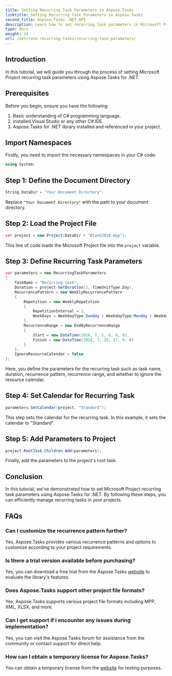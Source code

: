 ```yaml
---
title: Setting Recurring Task Parameters in Aspose.Tasks
linktitle: Setting Recurring Task Parameters in Aspose.Tasks
second_title: Aspose.Tasks .NET API
description: Learn how to set recurring task parameters in Microsoft Project using Aspose.Tasks for .NET. Comprehensive tutorial with step-by-step guide.
type: docs
weight: 14
url: /net/rate-recurring-tasks/recurring-task-parameters/
---
```

## Introduction
In this tutorial, we will guide you through the process of setting Microsoft Project recurring task parameters using Aspose.Tasks for .NET.
## Prerequisites
Before you begin, ensure you have the following:
1. Basic understanding of C# programming language.
2. Installed Visual Studio or any other C# IDE.
3. Aspose.Tasks for .NET library installed and referenced in your project.

## Import Namespaces
Firstly, you need to import the necessary namespaces in your C# code:
```csharp
using System;

```
## Step 1: Define the Document Directory
```csharp
String DataDir = "Your Document Directory";
```
Replace `"Your Document Directory"` with the path to your document directory.
## Step 2: Load the Project File
```csharp
var project = new Project(DataDir + "Blank2010.mpp");
```
This line of code loads the Microsoft Project file into the `project` variable.
## Step 3: Define Recurring Task Parameters
```csharp
var parameters = new RecurringTaskParameters
{
    TaskName = "Recurring task",
    Duration = project.GetDuration(1, TimeUnitType.Day),
    RecurrencePattern = new WeeklyRecurrencePattern
    {
        Repetition = new WeeklyRepetition
        {
            RepetitionInterval = 2,
            WeekDays = WeekdayType.Sunday | WeekdayType.Monday | WeekdayType.Friday
        },
        RecurrenceRange = new EndByRecurrenceRange
        {
            Start = new DateTime(2018, 7, 1, 8, 0, 0),
            Finish = new DateTime(2018, 7, 20, 17, 0, 0)
        }
    },
    IgnoreResourceCalendar = false
};
```
Here, you define the parameters for the recurring task such as task name, duration, recurrence pattern, recurrence range, and whether to ignore the resource calendar.
## Step 4: Set Calendar for Recurring Task
```csharp
parameters.SetCalendar(project, "Standard");
```
This step sets the calendar for the recurring task. In this example, it sets the calendar to "Standard".
## Step 5: Add Parameters to Project
```csharp
project.RootTask.Children.Add(parameters);
```
Finally, add the parameters to the project's root task.

## Conclusion
In this tutorial, we've demonstrated how to set Microsoft Project recurring task parameters using Aspose.Tasks for .NET. By following these steps, you can efficiently manage recurring tasks in your projects.
## FAQs
### Can I customize the recurrence pattern further?
Yes, Aspose.Tasks provides various recurrence patterns and options to customize according to your project requirements.
### Is there a trial version available before purchasing?
Yes, you can download a free trial from the Aspose.Tasks [website](https://purchase.aspose.com/buy) to evaluate the library's features.
### Does Aspose.Tasks support other project file formats?
Yes, Aspose.Tasks supports various project file formats including MPP, XML, XLSX, and more.
### Can I get support if I encounter any issues during implementation?
Yes, you can visit the Aspose.Tasks forum for assistance from the community or contact support for direct help.
### How can I obtain a temporary license for Aspose.Tasks?
You can obtain a temporary license from the [website](https://purchase.aspose.com/temporary-license/) for testing purposes.
